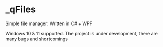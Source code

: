 # _qFiles
Simple file manager. Written in C# + WPF

Windows 10 & 11 supported. 
The project is under development, there are many bugs and shortcomings
